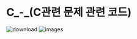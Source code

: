 # C_-_(C관련 문제 관련 코드)
![download](https://user-images.githubusercontent.com/103175928/175250859-fa6f3e89-4878-4580-8c13-93c0dcdc33aa.jpg) ![images](https://user-images.githubusercontent.com/103175928/175250997-af3e9258-3225-41a1-a8a3-748e2e450868.png)
